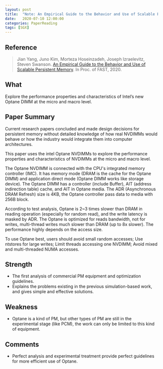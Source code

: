 ```yaml
---
layout: post
title:  "Note: An Empirical Guide to the Behavior and Use of Scalable Persistent Memory"
date:   2020-07-10 12:00:00
categories: PaperReading
tags: [SGX]
---
```


## Reference

> Jian Yang, Juno Kim, Morteza Hoseinzadeh, Joseph Izraelevitz, Steven Swanson. [An Empirical Guide to the Behavior and Use of Scalable Persistent Memory](https://www.usenix.org/system/files/fast20-yang.pdf). In Proc. of FAST, 2020.

## What

Explore the performance properties and characteristics of Intel’s new Optane DIMM at the micro and macro level.
<!-- more -->

## Paper Summary

Current research papers concluded and made design decisions for persistent memory without detailed knowledge of how real NVDIMMs would behave or how the industry would integrate them into computer architectures.

This paper uses the intel Optane NVDIMMs to explore the performance properties and characteristics of NVDIMMs at the micro and macro level.

The Optane NVDIMM is connected with the CPU's integrated memory controller (IMC). It has memory mode (DRAM is the cache for the Optane DIMM) and application direct mode (Optane DIMM works like storage device). The Optane DIMM has a controller (include Buffer), AIT (address indirection table) cache, and AIT in Optane media. The ADR (Asynchronous DRAM Refresh) size is 4KB, the Optane controller pass data to media with 256B block.

According to test analysis, Optane is 2~3 times slower than DRAM in reading operation (especially for random read), and the write latency is masked by ADR. The Optane is optimized for reads bandwidth, not for writes, multi-thread writes much slower than DRAM (up to 8x slower). The performance highly depends on the access size.

To use Optane best, users should avoid small random accesses; Use ntstores for large writes; Limit threads accessing one NVDIMM; Avoid mixed and multi-threaded NUMA accesses.

## Strength

* The first analysis of commercial PM equipment and optimization guidelines.
* Explains the problems existing in the previous simulation-based work, and gives simple and effective solutions.

## Weakness

* Optane is a kind of PM, but other types of PM are still in the experimental stage (like PCM), the work can only be limited to this kind of equipment.

## Comments

* Perfect analysis and experimental treatment provide perfect guidelines for more efficient use of Optane.